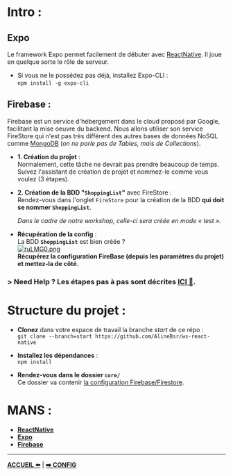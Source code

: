 # **Intro** :
## **Expo**
Le framework Expo permet facilement de débuter avec [ReactNative](https://reactnative.dev/docs/getting-started). Il joue en quelque sorte le rôle de serveur.  
- Si vous ne le possédez pas déjà, installez Expo-CLI :  
 `npm install -g expo-cli`   

## **Firebase** : 
Firebase est un service d'hébergement dans le cloud proposé par Google, facilitant la mise oeuvre du backend. Nous allons utiliser son service FireStore qui n'est pas très différent des autres bases de données NoSQL comme [MongoDB](https://www.mongodb.com/) (*on ne parle pas de Tables, mais de Collections*).
- **1. Création du projet** :   
  Normalement, cette tâche ne devrait pas prendre beaucoup de temps. Suivez l'assistant de création de projet et nommez-le comme vous voulez (3 étapes).  

- **2. Création de la BDD "`ShoppingList`"** avec FireStore :  
  Rendez-vous dans l'onglet `FireStore` pour la création de la BDD **qui doit se nommer `ShoppingList`**.  
  
  *Dans le cadre de notre workshop, celle-ci sera créée en mode « test ».*  

- **Récupération de la config** :   
La BDD  **`ShoppingList`** est bien créée  ?  
[![ruLMG0.png](https://i3.lensdump.com/i/ruLMG0.png)](https://lensdump.com/i/ruLMG0)  
**Récupérez la configuration FireBase (depuis les paramètres du projet) et mettez-la de côté.**  

### > Need Help ?  Les étapes pas à pas sont décrites [**ICI** 👀](./0.FireBase.md).    

# **Structure du projet** :  

- **Clonez** dans votre espace de travail la branche *start* de ce répo :  
`git clone --branch=start https://github.com/AlineBsr/ws-react-native`  
- **Installez les dépendances** :  
 `npm install`  

- **Rendez-vous dans le dossier `core/`**  
Ce dossier va contenir [la configuration Firebase/Firestore](./2.Config.md).

# **MANS** :
* **[ReactNative](https://reactnative.dev/docs/getting-started)** 
* **[Expo](https://docs.expo.dev/)**
* **[Firebase](https://firebase.google.com/docs)**

- --
[ **ACCUEIL ⬅️**](../README.md)  |  [**➡️ CONFIG**](./2.Config.md)
